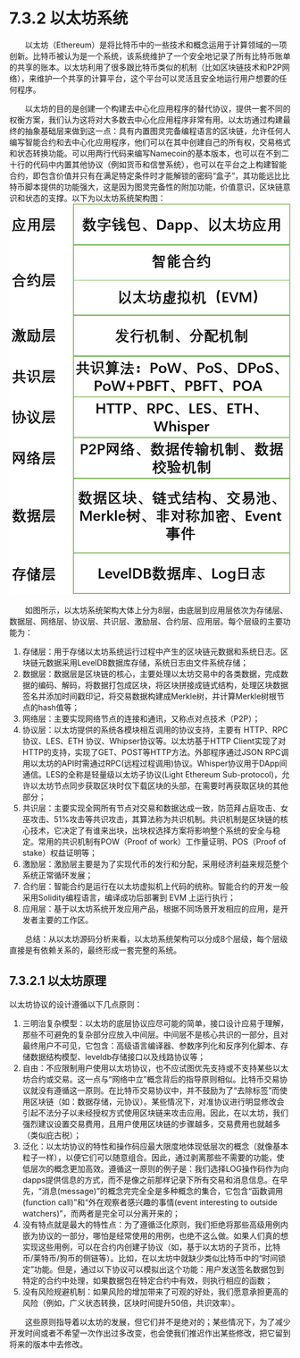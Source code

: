 # 7.3.2 以太坊系统

&emsp;&emsp;以太坊（Ethereum）是将比特币中的一些技术和概念运用于计算领域的一项创新。比特币被认为是一个系统，该系统维护了一个安全地记录了所有比特币账单的共享的账本。以太坊利用了很多跟比特币类似的机制（比如区块链技术和P2P网络），来维护一个共享的计算平台，这个平台可以灵活且安全地运行用户想要的任何程序。

&emsp;&emsp;以太坊的目的是创建一个构建去中心化应用程序的替代协议，提供一套不同的权衡方案，我们认为这将对大多数去中心化应用程序非常有用。以太坊通过构建最终的抽象基础层来做到这一点：具有内置图灵完备编程语言的区块链，允许任何人编写智能合约和去中心化应用程序，他们可以在其中创建自己的所有权，交易格式和状态转换功能。可以用两行代码来编写Namecoin的基本版本，也可以在不到二十行的代码中内置其他协议（例如货币和信誉系统），也可以在平台之上构建智能合约，即包含价值并只有在满足特定条件时才能解锁的密码“盒子”，其功能远比比特币脚本提供的功能强大，这是因为图灵完备性的附加功能，价值意识，区块链意识和状态的支撑。以下为以太坊系统架构图：
![0732170](./figures/0732170.jpg)

&emsp;&emsp;如图所示，以太坊系统架构大体上分为8层，由底层到应用层依次为存储层、数据层、网络层、协议层、共识层、激励层、合约层、应用层。每个层级的主要功能为：

1. 存储层：用于存储以太坊系统运行过程中产生的区块链元数据和系统日志。区块链元数据采用LevelDB数据库存储，系统日志由文件系统存储；
2. 数据层：数据层是区块链的核心，主要处理以太坊交易中的各类数据，完成数据的编码、解码，将数据打包成区块，将区块拼接成链式结构，处理区块数据签名并添加时间戳印记，将交易数据构建成Merkle树，并计算Merkle树根节点的hash值等；
3. 网络层：主要实现网络节点的连接和通讯，又称点对点技术（P2P）；
4. 协议层：以太坊提供的系统各模块相互调用的协议支持，主要有 HTTP、RPC协议、LES、ETH 协议、Whipser协议等。以太坊基于HTTP Client实现了对HTTP的支持，实现了GET、POST等HTTP方法。外部程序通过JSON RPC调用以太坊的API时需通过RPC(远程过程调用)协议。Whisper协议用于DApp间通信。LES的全称是轻量级以太坊子协议(Light Ethereum Sub-protocol)，允许以太坊节点同步获取区块时仅下载区块的头部，在需要时再获取区块的其他部分；
5. 共识层：主要实现全网所有节点对交易和数据达成一致，防范拜占庭攻击、女巫攻击、51%攻击等共识攻击，其算法称为共识机制。共识机制是区块链的核心技术，它决定了有谁来出块，出块权选择方案将影响整个系统的安全与稳定。常用的共识机制有POW（Proof of work）工作量证明、POS（Proof of stake）权益证明等；
6. 激励层：激励层主要是为了实现代币的发行和分配，采用经济利益来规范整个系统正常循环发展；
7. 合约层：智能合约是运行在以太坊虚拟机上代码的统称。智能合约的开发一般采用Solidity编程语言，编译成功后部署到 EVM 上运行执行；
8. 应用层：基于以太坊系统开发应用产品，根据不同场景开发相应的应用，是开发者主要的工作区。

&emsp;&emsp;总结：从以太坊源码分析来看，以太坊系统架构可以分成8个层级，每个层级直接是有依赖关系的，最终形成一套完整的系统。

## 7.3.2.1 以太坊原理
以太坊协议的设计遵循以下几点原则：
1. 三明治复杂模型：以太坊的底层协议应尽可能的简单，接口设计应易于理解，那些不可避免的复杂部分应放入中间层。中间层不是核心共识的一部分，且对最终用户不可见，它包含：高级语言编译器、参数序列化和反序列化脚本、存储数据结构模型、leveldb存储接口以及线路协议等；
2. 自由：不应限制用户使用以太坊协议，也不应试图优先支持或不支持某些以太坊合约或交易。这一点与“网络中立”概念背后的指导原则相似。比特币交易协议就没有遵循这一原则。在比特币交易协议中，并不鼓励为了“去除标签”而使用区块链（如：数据存储，元协议）。某些情况下，对准协议进行明显修改会引起不法分子以未经授权方式使用区块链来攻击应用。因此，在以太坊，我们强烈建议设置交易费用，且用户使用区块链的步骤越多，交易费用也就越多（类似庇古税）；
3. 泛化：以太坊协议的特性和操作码应最大限度地体现低层次的概念（就像基本粒子一样），以便它们可以随意组合。因此，通过剥离那些不需要的功能，使低层次的概念更加高效。遵循这一原则的例子是：我们选择LOG操作码作为向dapps提供信息的方式，而不是像之前那样记录下所有交易和消息信息。在早先，“消息(message)”的概念完完全全是多种概念的集合，它包含“函数调用(function call)”和“外在观察者感兴趣的事情(event interesting to outside watchers)”，而两者是完全可以分离开来的；
4. 没有特点就是最大的特性点：为了遵循泛化原则，我们拒绝将那些高级用例内嵌为协议的一部分，哪怕是经常使用的用例，也绝不这么做。如果人们真的想实现这些用例，可以在合约内创建子协议（如，基于以太坊的子货币，比特币/莱特币/狗币的侧链等）。比如，在以太坊中就缺少类似比特币中的“时间锁定”功能。但是，通过以下协议可以模拟出这个功能：用户发送签名数据包到特定的合约中处理，如果数据包在特定合约中有效，则执行相应的函数；
5. 没有风险规避机制：如果风险的增加带来了可观的好处，我们愿意承担更高的风险（例如，广义状态转换，区块时间提升50倍，共识效率）。

&emsp;&emsp;这些原则指导着以太坊的发展，但它们并不是绝对的；某些情况下，为了减少开发时间或者不希望一次作出过多改变，也会使我们推迟作出某些修改，把它留到将来的版本中去修改。